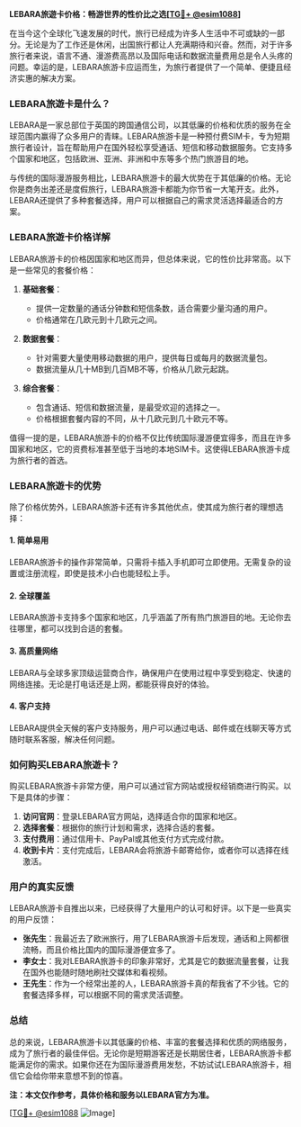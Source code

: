 **LEBARA旅遊卡价格：畅游世界的性价比之选[[TG💪+ @esim1088](https://t.me/s/esim1088)]**

在当今这个全球化飞速发展的时代，旅行已经成为许多人生活中不可或缺的一部分。无论是为了工作还是休闲，出国旅行都让人充满期待和兴奋。然而，对于许多旅行者来说，语言不通、漫游费高昂以及国际电话和数据流量费用总是令人头疼的问题。幸运的是，LEBARA旅游卡应运而生，为旅行者提供了一个简单、便捷且经济实惠的解决方案。

### LEBARA旅遊卡是什么？

LEBARA是一家总部位于英国的跨国通信公司，以其低廉的价格和优质的服务在全球范围内赢得了众多用户的青睐。LEBARA旅游卡是一种预付费SIM卡，专为短期旅行者设计，旨在帮助用户在国外轻松享受通话、短信和移动数据服务。它支持多个国家和地区，包括欧洲、亚洲、非洲和中东等多个热门旅游目的地。

与传统的国际漫游服务相比，LEBARA旅游卡的最大优势在于其低廉的价格。无论你是商务出差还是度假旅行，LEBARA旅游卡都能为你节省一大笔开支。此外，LEBARA还提供了多种套餐选择，用户可以根据自己的需求灵活选择最适合的方案。

### LEBARA旅遊卡价格详解

LEBARA旅游卡的价格因国家和地区而异，但总体来说，它的性价比非常高。以下是一些常见的套餐价格：

1. **基础套餐**：  
   - 提供一定数量的通话分钟数和短信条数，适合需要少量沟通的用户。
   - 价格通常在几欧元到十几欧元之间。

2. **数据套餐**：  
   - 针对需要大量使用移动数据的用户，提供每日或每月的数据流量包。
   - 数据流量从几十MB到几百MB不等，价格从几欧元起跳。

3. **综合套餐**：  
   - 包含通话、短信和数据流量，是最受欢迎的选择之一。
   - 价格根据套餐内容的不同，从十几欧元到几十欧元不等。

值得一提的是，LEBARA旅游卡的价格不仅比传统国际漫游便宜得多，而且在许多国家和地区，它的资费标准甚至低于当地的本地SIM卡。这使得LEBARA旅游卡成为旅行者的首选。

### LEBARA旅遊卡的优势

除了价格优势外，LEBARA旅游卡还有许多其他优点，使其成为旅行者的理想选择：

#### 1. 简单易用
LEBARA旅游卡的操作非常简单，只需将卡插入手机即可立即使用。无需复杂的设置或注册流程，即使是技术小白也能轻松上手。

#### 2. 全球覆盖
LEBARA旅游卡支持多个国家和地区，几乎涵盖了所有热门旅游目的地。无论你去往哪里，都可以找到合适的套餐。

#### 3. 高质量网络
LEBARA与全球多家顶级运营商合作，确保用户在使用过程中享受到稳定、快速的网络连接。无论是打电话还是上网，都能获得良好的体验。

#### 4. 客户支持
LEBARA提供全天候的客户支持服务，用户可以通过电话、邮件或在线聊天等方式随时联系客服，解决任何问题。

### 如何购买LEBARA旅遊卡？

购买LEBARA旅游卡非常方便，用户可以通过官方网站或授权经销商进行购买。以下是具体的步骤：

1. **访问官网**：登录LEBARA官方网站，选择适合你的国家和地区。
2. **选择套餐**：根据你的旅行计划和需求，选择合适的套餐。
3. **支付费用**：通过信用卡、PayPal或其他支付方式完成付款。
4. **收到卡片**：支付完成后，LEBARA会将旅游卡邮寄给你，或者你可以选择在线激活。

### 用户的真实反馈

LEBARA旅游卡自推出以来，已经获得了大量用户的认可和好评。以下是一些真实的用户反馈：

- **张先生**：我最近去了欧洲旅行，用了LEBARA旅游卡后发现，通话和上网都很流畅，而且价格比国内的国际漫游便宜多了。
- **李女士**：我对LEBARA旅游卡的印象非常好，尤其是它的数据流量套餐，让我在国外也能随时随地刷社交媒体和看视频。
- **王先生**：作为一个经常出差的人，LEBARA旅游卡真的帮我省了不少钱。它的套餐选择多样，可以根据不同的需求灵活调整。

### 总结

总的来说，LEBARA旅游卡以其低廉的价格、丰富的套餐选择和优质的网络服务，成为了旅行者的最佳伴侣。无论你是短期游客还是长期居住者，LEBARA旅游卡都能满足你的需求。如果你还在为国际漫游费用发愁，不妨试试LEBARA旅游卡，相信它会给你带来意想不到的惊喜。

**注：本文仅作参考，具体价格和服务以LEBARA官方为准。**

[[TG💪+ @esim1088](https://t.me/s/esim1088) ![Image](https://i.postimg.cc/4NQfJmqS/Snipaste-2025-05-13-00-14-12.png)]